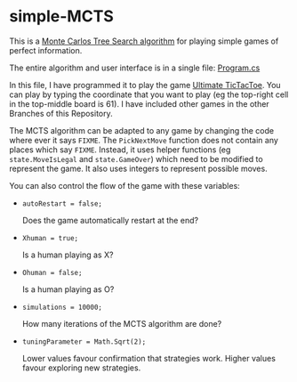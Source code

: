 # simple-MCTS
This is a [Monte Carlos Tree Search algorithm](https://en.wikipedia.org/wiki/Monte_Carlo_tree_search) for playing simple games of perfect information. 

The entire algorithm and user interface is in a single file: [Program.cs](MCTS/Program.cs)

In this file, I have programmed it to play the game [Ultimate TicTacToe](https://ultimate-t3.herokuapp.com). You can play by typing the coordinate that you want to play (eg the top-right cell in the top-middle board is 61). 
I have included other games in the other Branches of this Repository.

The MCTS algorithm can be adapted to any game by changing the code where ever it says `FIXME`. 
The `PickNextMove` function does not contain any places which say `FIXME`. 
Instead, it uses helper functions (eg `state.MoveIsLegal` and `state.GameOver`) which need to be modified to represent the game. 
It also uses integers to represent possible moves.

You can also control the flow of the game with these variables:

 * `autoRestart = false;`
   
   Does the game automatically restart at the end?
   
 * `Xhuman = true;`
   
   Is a human playing as X?
   
 * `Ohuman = false;`
   
   Is a human playing as O?
   
 * `simulations = 10000;`
   
   How many iterations of the MCTS algorithm are done?
   
 * `tuningParameter = Math.Sqrt(2);`
   
   Lower values favour confirmation that strategies work. Higher values favour exploring new strategies.
   
